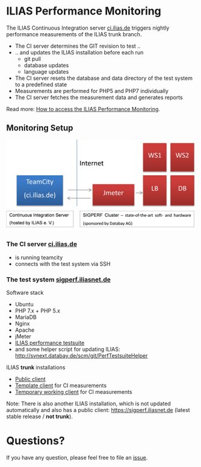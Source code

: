 # ILIAS Performance Monitoring

The ILIAS Continuous Integration server [ci.ilias.de](http://ci.ilias.de) triggers nightly performance measurements of the ILIAS trunk branch.

* The CI server determines the GIT revision to test ..
* .. and updates the ILIAS installation before each run
  * git pull
  * database updates
  * language updates
* The CI server resets the database and data directory of the test system to a predefined state
* Measurements are performed for PHP5 and PHP7 individually
* The CI server fetches the measurement data and generates reports

Read more: [How to access the ILIAS Performance Monitoring](https://www.ilias.de/docu/goto_docu_wiki_wpage_4391_3063.html).

## Monitoring Setup

![Monitoring Setup](monitoring-setup.png)

### The CI server [ci.ilias.de](http://ci.ilias.de)

* is running teamcity
* connects with the test system via SSH

### The test system [sigperf.iliasnet.de](https://sigperf.iliasnet.de)

Software stack
* Ubuntu
* PHP 7.x + PHP 5.x
* MariaDB
* Nginx
* Apache
* jMeter
* [ILIAS performance testsuite](https://github.com/qualitus/performance-tests)
* and some helper script for updating ILIAS:
  http://svnext.databay.de/scm/git/PerfTestsuiteHelper

ILIAS **trunk** installations
* [Public client](https://sigperf_trunk.iliasnet.de/index.php?client_id=SIGPERF-TRUNK)
* [Template client](https://sigperf_trunk.iliasnet.de/index.php?client_id=SIGPERF-TRUNK-CI-TPL) for CI measurements
* [Temporary working client](https://sigperf_trunk.iliasnet.de/index.php?client_id=SIGPERF-TRUNK-CI-TMP) for CI measurements

Note: There is also another ILIAS installation, which is not updated automatically and also has a public client: https://sigperf.iliasnet.de (latest stable release / **not trunk**).

# Questions?

If you have any question, please feel free to file an [issue](https://github.com/qualitus/performance-tests/issues).
